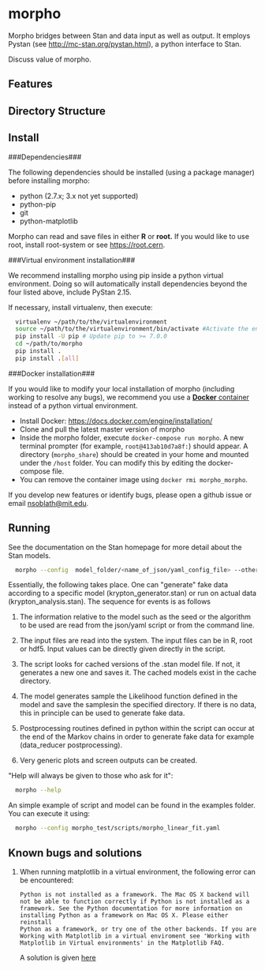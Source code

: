morpho
======

   Morpho bridges between Stan and data input as well as output. It employs Pystan (see http://mc-stan.org/pystan.html), a python interface to Stan.

Discuss value of morpho.

Features
---------------

Directory Structure
---------------

Install
---------------

###Dependencies###

The following dependencies should be installed (using a package manager) before installing morpho:
  - python (2.7.x; 3.x not yet supported)
  - python-pip
  - git
  - python-matplotlib

  Morpho can read and save files in either **R** or **root.** If you would like to use root, install root-system or see https://root.cern.

###Virtual environment installation###

  We recommend installing morpho using pip inside a python virtual environment. Doing so will automatically install dependencies beyond the four listed above, include PyStan 2.15.
  
  If necessary, install virtualenv, then execute:
  ```bash
	virtualenv ~/path/to/the/virtualenvironment
	source ~/path/to/the/virtualenvironment/bin/activate #Activate the environment. Use```bash deactivate``` to exit the environment.
	pip install -U pip # Update pip to >= 7.0.0
	cd ~/path/to/morpho
	pip install .
	pip install .[all]
  ```

###Docker installation###

   If you would like to modify your local installation of morpho (including working to resolve any bugs), we recommend you use a [**Docker** container](https://docs.docker.com/get-started/) instead of a python virtual environment.

  - Install Docker: https://docs.docker.com/engine/installation/
  - Clone and pull the latest master version of morpho
  - Inside the morpho folder, execute ```docker-compose run morpho```. A new terminal prompter (for example, ```root@413ab10d7a8f:```) should appear.
  A directory (```morpho_share```) should be created in your home and mounted under the ```/host``` folder. You can modify this by editing the docker-compose file.
  - You can remove the container image using ```docker rmi morpho_morpho```.

   If you develop new features or identify bugs, please open a github issue or email nsoblath@mit.edu.

Running
---------------

  See the documentation on the Stan homepage for more detail about the Stan models.
  ```bash
	morpho --config  model_folder/<name_of_json/yaml_config_file> --other_options
  ```

  Essentially, the following takes place.  One can "generate" fake data according to a specific model (krypton_generator.stan) or run on actual data (krypton_analysis.stan).  The sequence for events is as follows

  1.  The information relative to the model such as the seed or the algorithm to be used are read from the json/yaml script or from the command line.

  2.  The input files are read into the system.  The input files can be in R, root or hdf5. Input values can be directly given directly in the script.

  3. The script looks for cached versions of the .stan model file.  If not, it generates a new one and saves it.  The cached models exist in the cache directory.

  4.  The model generates sample the Likelihood function defined in the model and save the samplesin the specified directory.  If there is no data, this in principle can be used to generate fake data.

  5.  Postprocessing routines defined in python within the script can occur at the end of the Markov chains in order to generate fake data for example (data_reducer postprocessing).

  6. Very generic plots and screen outputs can be created.

  "Help will always be given to those who ask for it":
  ```bash
	morpho --help
  ```

  An simple example of script and model can be found in the examples folder.
  You can execute it using:
  ```bash
	morpho --config morpho_test/scripts/morpho_linear_fit.yaml
  ```

Known bugs and solutions
---------------

1.  When running matplotlib in a virtual environment, the following error can be encountered:

    ```
    Python is not installed as a framework. The Mac OS X backend will not be able to function correctly if Python is not installed as a
    framework. See the Python documentation for more information on installing Python as a framework on Mac OS X. Please either reinstall
    Python as a framework, or try one of the other backends. If you are Working with Matplotlib in a virtual enviroment see 'Working with
    Matplotlib in Virtual environments' in the Matplotlib FAQ.
    ```
    A solution is given [here](http://stackoverflow.com/questions/21784641/installation-issue-with-matplotlib-python)
